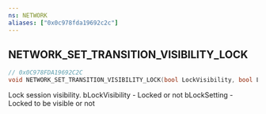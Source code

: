 ```yaml
---
ns: NETWORK
aliases: ["0x0c978fda19692c2c"]
---
```

## NETWORK_SET_TRANSITION_VISIBILITY_LOCK

```c
// 0x0C978FDA19692C2C
void NETWORK_SET_TRANSITION_VISIBILITY_LOCK(bool LockVisibility, bool LockSetting);
```

Lock session visibility. bLockVisibility - Locked or not bLockSetting - Locked to be visible or not

